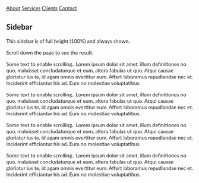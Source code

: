 <html>
<head>
<meta name="viewport" content="width=device-width, initial-scale=1">
<style>
body {
  font-family: "Lato", sans-serif;
}

.sidenav {
  height: 100%;
  width: 180px;
  position: fixed;
  z-index: 1;
  top: 0;
  left: 0;
  background-color: #30292F;
  overflow-x: hidden;
  padding-top: 20px;
}

.sidenav a {
  padding: 6px 8px 6px 16px;
  text-decoration: none;
  font-size: 25px;
  color: #4E5283;
  display: block;
}

.sidenav a:hover {
  color: #7871AA;
}

.main {
  margin-left: 160px; /* Same as the width of the sidenav */
  font-size: 28px; /* Increased text to enable scrolling */
  padding: 0px 10px;
}

@media screen and (max-height: 450px) {
  .sidenav {padding-top: 15px;}
  .sidenav a {font-size: 18px;}
}
</style>
</head>
<body>

<div class="sidenav">
  <a href="#about">About</a>
  <a href="#services">Services</a>
  <a href="#clients">Clients</a>
  <a href="#contact">Contact</a>
</div>

<div class="main">
  <h2>Sidebar</h2>
  <p>This sidebar is of full height (100%) and always shown.</p>
  <p>Scroll down the page to see the result.</p>
  <p>Some text to enable scrolling.. Lorem ipsum dolor sit amet, illum definitiones no quo, maluisset concludaturque et eum, altera fabulas ut quo. Atqui causae gloriatur ius te, id agam omnis evertitur eum. Affert laboramus repudiandae nec et. Inciderint efficiantur his ad. Eum no molestiae voluptatibus.</p>
  <p>Some text to enable scrolling.. Lorem ipsum dolor sit amet, illum definitiones no quo, maluisset concludaturque et eum, altera fabulas ut quo. Atqui causae gloriatur ius te, id agam omnis evertitur eum. Affert laboramus repudiandae nec et. Inciderint efficiantur his ad. Eum no molestiae voluptatibus.</p>
  <p>Some text to enable scrolling.. Lorem ipsum dolor sit amet, illum definitiones no quo, maluisset concludaturque et eum, altera fabulas ut quo. Atqui causae gloriatur ius te, id agam omnis evertitur eum. Affert laboramus repudiandae nec et. Inciderint efficiantur his ad. Eum no molestiae voluptatibus.</p>
  <p>Some text to enable scrolling.. Lorem ipsum dolor sit amet, illum definitiones no quo, maluisset concludaturque et eum, altera fabulas ut quo. Atqui causae gloriatur ius te, id agam omnis evertitur eum. Affert laboramus repudiandae nec et. Inciderint efficiantur his ad. Eum no molestiae voluptatibus.</p>
</div>
   
</body>
</html> 

